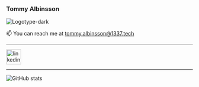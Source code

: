 
### Tommy Albinsson

![Logotype-dark](https://user-images.githubusercontent.com/3532879/171005674-8c6662f4-cfb0-4db4-b661-24665943476d.svg)






📫 You can reach me at tommy.albinsson@1337.tech



  
  












---



[<img src=https://user-images.githubusercontent.com/3532879/171006155-afab34ad-0c45-464a-a9fb-86a02cc707db.svg alt='linkedin' height='40'>](https://www.linkedin.com/in/tommy-albinsson/)









---



  
  

  
  
![GitHub stats](https://github-readme-stats.vercel.app/api?username=noshitsherlock&show_icons=true&bg_color=0C0C91&text_color=05E273&title_color=05E273&border_color=05E273)
  
  

  
  

  
  



<!--
**noshitsherlock/noshitsherlock** is a ✨ _special_ ✨ repository because its `README.md` (this file) appears on your GitHub profile.

Here are some ideas to get you started:

- 🔭 I’m currently working on ...
- 🌱 I’m currently learning ...
- 👯 I’m looking to collaborate on ...
- 🤔 I’m looking for help with ...
- 💬 Ask me about ...
- 📫 How to reach me: ...
- 😄 Pronouns: ...
- ⚡ Fun fact: ...


Logo: ![Logotype-dark](https://user-images.githubusercontent.com/3532879/171005674-8c6662f4-cfb0-4db4-b661-24665943476d.svg)

Linkedin: ![linkedin](https://user-images.githubusercontent.com/3532879/171006155-afab34ad-0c45-464a-a9fb-86a02cc707db.svg)

-->
